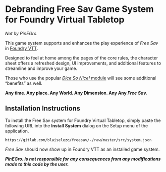 # Debranding Free Sav Game System for Foundry Virtual Tabletop

_Not by PinEGro._

<div align="center">

</div>

This game system supports and enhances the play experience of _Free Sav_ in [Foundry VTT](https://foundryvtt.com/).

<div align="center">

</div>

Designed to feel at home among the pages of the core rules, the character sheet offers a refreshed design, UI improvements, and additional features to streamline and improve your game.

Those who use the popular [_Dice So Nice!_ module](https://foundryvtt.com/packages/dice-so-nice/) will see some additional “benefits” as well.

<div align="center">

</div>

**Any time. Any place. Any World. Any Dimension. Any Any _Free Sav_.**

## Installation Instructions

To install the Free Sav system for Foundry Virtual Tabletop, simply paste the following URL into the **Install System** dialog on the Setup menu of the application.

```
https://gitlab.com/blaiselezo/freesav/-/raw/master/src/system.json
```
_Free Sav_ should now show up in Foundry VTT as an installed game system.

**_PinEGro. is not responsible for any consequences from any modifications made to this code by the user._**


